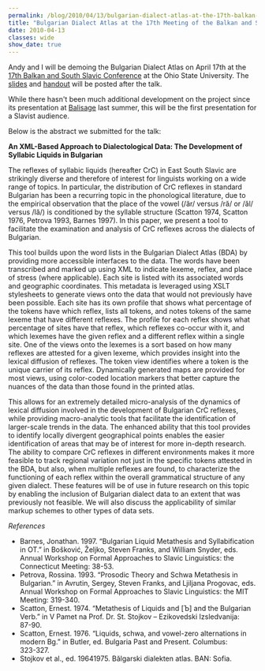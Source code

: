 ```yaml
---
permalink: /blog/2010/04/13/bulgarian-dialect-atlas-at-the-17th-balkan-and-south-slavic-conference/
title: "Bulgarian Dialect Atlas at the 17th Meeting of the Balkan and South Slavic"
date: 2010-04-13
classes: wide
show_date: true
---
```

<p>Andy and I will be demoing the Bulgarian Dialect Atlas on April 17th at the <a href="http://bss17.osu.edu/program.html">17th Balkan and South Slavic Conference</a> at the Ohio State University. The <a data-file-id="50" href="/assets/files/dombrowski2_2010_slides.pdf">slides</a> and <a data-file-id="49" href="/assets/files/dombrowski2_2010.pdf">handout</a> will be posted after the talk.</p>
<p>While there hasn't been much additional development on the project since its presentation at <a href="http://www.balisage.net/">Balisage</a> last summer, this will be the first presentation for a Slavist audience.</p>
<p>Below is the abstract we submitted for the talk:</p>
<p><strong>An XML-­Based Approach to Dialectological Data: The Development of Syllabic Liquids in Bulgarian</strong></p>
<p>The reflexes of syllabic liquids (hereafter CrC) in East South Slavic are strikingly diverse and therefore of interest for linguists working on a wide range of topics. In particular, the distribution of CrC reflexes in standard Bulgarian has been a recurring topic in the phonological literature, due to the empirical observation that the place of the vowel (/ăr/ versus /ră/ or /ăl/ versus /lă/) is conditioned by the syllable structure (Scatton 1974, Scatton 1976, Petrova 1993, Barnes 1997). In this paper, we present a tool to facilitate the examination and analysis of CrC reflexes across the dialects of Bulgarian.</p>
<p>This tool builds upon the word lists in the Bulgarian Dialect Atlas (BDA) by providing more accessible interfaces to the data. The words have been transcribed and marked up using XML to indicate lexeme, reflex, and place of stress (where applicable). Each site is listed with its associated words and geographic coordinates. This metadata is leveraged using XSLT stylesheets to generate views onto the data that would not previously have been possible. Each site has its own profile that shows what percentage of the tokens have which reflex, lists all tokens, and notes tokens of the same lexeme that have different reflexes. The profile for each reflex shows what percentage of sites have that reflex, which reflexes co­-occur with it, and which lexemes have the given reflex and a different reflex within a single site. One of the views onto the lexemes is a sort based on how many reflexes are attested for a given lexeme, which provides insight into the lexical diffusion of reflexes. The token view identifies where a token is the unique carrier of its reflex. Dynamically generated maps are provided for most views, using color­-coded location markers that better capture the nuances of the data than those found in the printed atlas.</p>
<p>This allows for an extremely detailed micro-analysis of the dynamics of lexical diffusion involved in the development of Bulgarian CrC reflexes, while providing macro-analytic tools that facilitate the identification of larger­-scale trends in the data. The enhanced ability that this tool provides to identify locally divergent geographical points enables the easier identification of areas that may be of interest for more in­-depth research. The ability to compare CrC reflexes in different environments makes it more feasible to track regional variation not just in the specific tokens attested in the BDA, but also, when multiple reflexes are found, to characterize the functioning of each reflex within the overall grammatical structure of any given dialect. These features will be of use in future research on this topic by enabling the inclusion of Bulgarian dialect data to an extent that was previously not feasible. We will also discuss the applicability of similar markup schemes to other types of data sets.</p>
<p><em>References</em></p>
<ul>
<li>Barnes, Jonathan. 1997. “Bulgarian Liquid Metathesis and Syllabification in OT.” in Bošković, Željko, Steven Franks, and William Snyder, eds. Annual Workshop on Formal Approaches to Slavic Linguistics: the Connecticut Meeting: 38­-53.</li>
<li>Petrova, Rossina. 1993. “Prosodic Theory and Schwa Metathesis in Bulgarian.” in Avrutin, Sergey, Steven Franks, and Ljiljana Progovac, eds. Annual Workshop on Formal Approaches to Slavic Linguistics: the MIT Meeting: 319-­340.</li>
<li>Scatton, Ernest. 1974. “Metathesis of Liquids and [Ъ] and the Bulgarian Verb.” in V Pamet na Prof. Dr. St. Stojkov – Ezikovedski Izsledvanija: 87­-90.</li>
<li>Scatton, Ernest. 1976. “Liquids, schwa, and vowel­-zero alternations in modern Bg.” in Butler, ed. Bulgaria Past and Present. Columbus: 323­-327.</li>
<li>Stojkov et al., ed. 1964­1975. Bălgarski dialekten atlas. BAN: Sofia.</li>
</ul>
